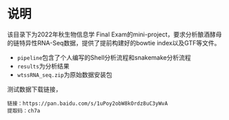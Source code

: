 # 说明

该目录下为2022年秋生物信息学 Final Exam的mini-project，要求分析酿酒酵母的链特异性RNA-Seq数据，提供了提前构建好的bowtie index以及GTF等文件。

- `pipeline`包含了个人编写的Shell分析流程和snakemake分析流程
- `results`为分析结果
- `wtssRNA_seq.zip`为原始数据安装包

测试数据下载链接，

```shell
链接：https://pan.baidu.com/s/1uPoy2obW8kOrdz8uC3yWvA 
提取码：ch7a 
```
